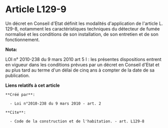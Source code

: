# Article L129-9

Un décret en Conseil d'Etat définit les modalités d'application de l'article L. 129-8, notamment les caractéristiques
techniques du détecteur de fumée normalisé et les conditions de son installation, de son entretien et de son fonctionnement.

**Nota:**

LOI n° 2010-238 du 9 mars 2010 art 5 I : les présentes dispositions entrent en vigueur dans les conditions prévues par un
décret en Conseil d'Etat et au plus tard au terme d'un délai de cinq ans à compter de la date de sa publication.

**Liens relatifs à cet article**

	**Créé par**:

	  - Loi n°2010-238 du 9 mars 2010 - art. 2

	**Cite**:

	  - Code de la construction et de l'habitation. - art. L129-8
